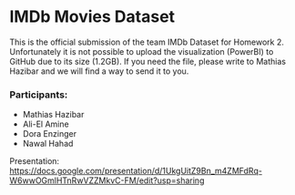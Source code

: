 <h1>IMDb Movies Dataset </h1>

This is the official submission of the team IMDb Dataset for Homework 2.
Unfortunately it is not possible to upload the visualization (PowerBI) to GitHub due to its size (1.2GB). If you need the file, please write to Mathias Hazibar and we will find a way to send it to you. 

<h3>Participants: </h3>

* Mathias Hazibar
* Ali-El Amine
* Dora Enzinger
* Nawal Hahad

Presentation:
https://docs.google.com/presentation/d/1UkgUitZ9Bn_m4ZMFdRq-W6wwOGmlHTnRwVZZMkvC-FM/edit?usp=sharing


